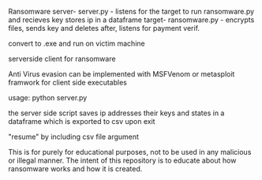 Ransomware
	server-
		server.py - listens for the target to run ransomware.py and recieves key stores ip in a dataframe
	target-
		ransomware.py - encrypts files, sends key and deletes after, listens for payment verif.
		
convert to .exe and run on victim machine

serverside client for ransomware

Anti Virus evasion can be implemented with MSFVenom or metasploit framwork for client side executables

usage: python server.py <optional argument1: botnet.csv>

the server side script saves ip addresses their keys and states in a dataframe which is exported to csv upon exit

"resume" by including csv file argument

This is for purely for educational purposes, not to be used in any malicious or illegal manner.
The intent of this repository is to educate about how ransomware works and how it is created.